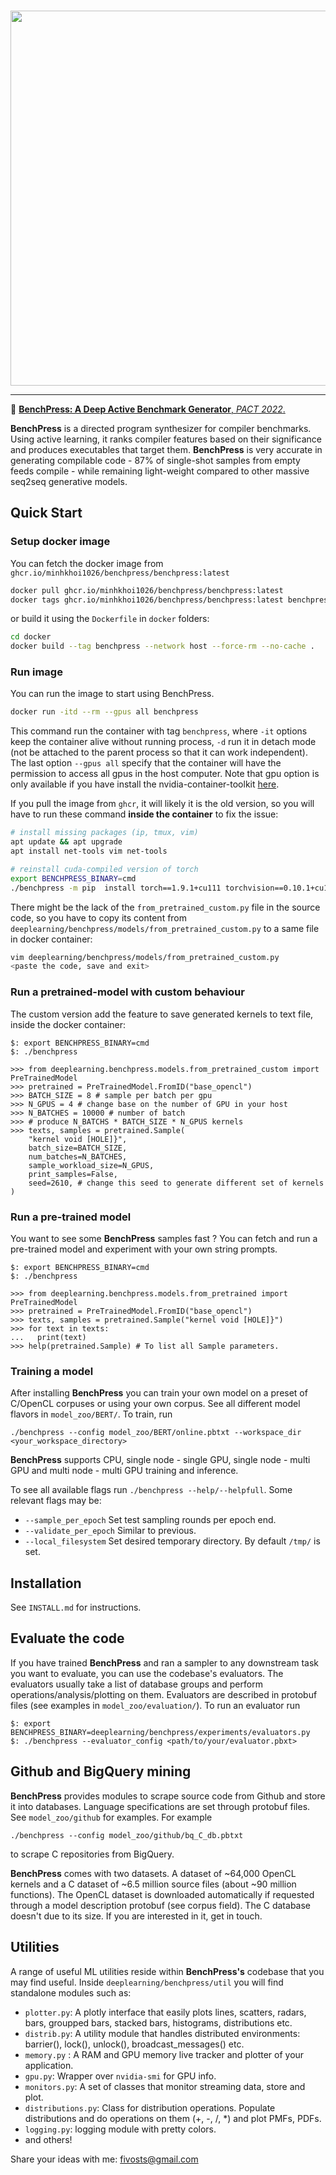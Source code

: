 <p align="center">
  <br>
<img src="https://github.com/fivosts/clgen/blob/master/docs/logo.png" width="600px" />
<br>
</p>

***

:orange_book:  [__BenchPress: A Deep Active Benchmark Generator__, *PACT 2022*.](https://dl.acm.org/doi/10.1145/3559009.3569644)

__BenchPress__ is a directed program synthesizer for compiler benchmarks. Using active learning, it ranks compiler features based on their significance and produces executables that target them. __BenchPress__ is very accurate in generating compilable code - 87% of single-shot samples from empty feeds compile - while remaining light-weight compared to other massive seq2seq generative models.

## Quick Start

### Setup docker image
You can fetch the docker image from `ghcr.io/minhkhoi1026/benchpress/benchpress:latest` 
```bash
docker pull ghcr.io/minhkhoi1026/benchpress/benchpress:latest
docker tags ghcr.io/minhkhoi1026/benchpress/benchpress:latest benchpress
```

or build it using the `Dockerfile` in `docker` folders:
```bash
cd docker
docker build --tag benchpress --network host --force-rm --no-cache .
```

### Run image
You can run the image to start using BenchPress.
```bash
docker run -itd --rm --gpus all benchpress
```

This command run the container with tag `benchpress`, where `-it` options keep the container alive without running process, `-d` run it in detach mode (not be attached to the parent process so that it can work independent). The last option `--gpus all` specify that the container will have the permission to access all gpus in the host computer. Note that gpu option is only available if you have install the nvidia-container-toolkit [here](https://docs.nvidia.com/datacenter/cloud-native/container-toolkit/latest/install-guide.html).

If you pull the image from `ghcr`, it will likely it is the old version, so you will have to run these command **inside the container** to fix the issue:
```bash
# install missing packages (ip, tmux, vim)
apt update && apt upgrade
apt install net-tools vim net-tools

# reinstall cuda-compiled version of torch
export BENCHPRESS_BINARY=cmd
./benchpress -m pip  install torch==1.9.1+cu111 torchvision==0.10.1+cu111 torchaudio==0.9.1 -f https://download.pytorch.org/whl/torch_stable.html
```

There might be the lack of the `from_pretrained_custom.py` file in the source code, so you have to copy its content from `deeplearning/benchpress/models/from_pretrained_custom.py` to a same file in docker container:
```bash
vim deeplearning/benchpress/models/from_pretrained_custom.py
<paste the code, save and exit>
```

### Run a pretrained-model with custom behaviour
The custom version add the feature to save generated kernels to text file, inside the docker container:
```
$: export BENCHPRESS_BINARY=cmd
$: ./benchpress

>>> from deeplearning.benchpress.models.from_pretrained_custom import PreTrainedModel
>>> pretrained = PreTrainedModel.FromID("base_opencl")
>>> BATCH_SIZE = 8 # sample per batch per gpu
>>> N_GPUS = 4 # change base on the number of GPU in your host
>>> N_BATCHES = 10000 # number of batch
>>> # produce N_BATCHS * BATCH_SIZE * N_GPUS kernels
>>> texts, samples = pretrained.Sample(
    "kernel void [HOLE]}",
    batch_size=BATCH_SIZE,
    num_batches=N_BATCHES,
    sample_workload_size=N_GPUS,
    print_samples=False,
    seed=2610, # change this seed to generate different set of kernels
)
```


### Run a pre-trained model

You want to see some __BenchPress__ samples fast ? You can fetch and run a pre-trained model and experiment with your own string prompts.

```
$: export BENCHPRESS_BINARY=cmd
$: ./benchpress

>>> from deeplearning.benchpress.models.from_pretrained import PreTrainedModel
>>> pretrained = PreTrainedModel.FromID("base_opencl")
>>> texts, samples = pretrained.Sample("kernel void [HOLE]}")
>>> for text in texts:
...   print(text)
>>> help(pretrained.Sample) # To list all Sample parameters.
```

### Training a model

After installing __BenchPress__ you can train your own model on a preset of C/OpenCL corpuses or using your own corpus. See all different model flavors in `model_zoo/BERT/`. To train, run

```
./benchpress --config model_zoo/BERT/online.pbtxt --workspace_dir <your_workspace_directory>
```

__BenchPress__ supports CPU, single node - single GPU, single node - multi GPU and multi node - multi GPU training and inference.

To see all available flags run `./benchpress --help/--helpfull`. Some relevant flags may be:

- `--sample_per_epoch` Set test sampling rounds per epoch end.
- `--validate_per_epoch` Similar to previous.
- `--local_filesystem` Set desired temporary directory. By default `/tmp/` is set.

## Installation

See `INSTALL.md` for instructions.

## Evaluate the code

If you have trained __BenchPress__ and ran a sampler to any downstream task you want to evaluate, you can use the codebase's evaluators. The evaluators usually take a list of database groups and perform operations/analysis/plotting on them. Evaluators are described in protobuf files (see examples in `model_zoo/evaluation/`). To run an evaluator run

```
$: export BENCHPRESS_BINARY=deeplearning/benchpress/experiments/evaluators.py
$: ./benchpress --evaluator_config <path/to/your/evaluator.pbxt>
```

## Github and BigQuery mining

__BenchPress__ provides modules to scrape source code from Github and store it into databases. Language specifications are set through protobuf files. See `model_zoo/github` for examples. For example

```
./benchpress --config model_zoo/github/bq_C_db.pbtxt
```
to scrape C repositories from BigQuery.

__BenchPress__ comes with two datasets. A dataset of ~64,000 OpenCL kernels and a C dataset of ~6.5 million source files (about ~90 million functions). The OpenCL dataset is downloaded automatically if requested through a model description protobuf (see corpus field). The C database doesn't due to its size. If you are interested in it, get in touch.

## Utilities

A range of useful ML utilities reside within __BenchPress's__ codebase that you may find useful. Inside `deeplearning/benchpress/util` you will find standalone modules such as:

- `plotter.py`: A plotly interface that easily plots lines, scatters, radars, bars, groupped bars, stacked bars, histograms, distributions etc.
- `distrib.py`: A utility module that handles distributed environments: barrier(), lock(), unlock(), broadcast_messages() etc.
- `memory.py` : A RAM and GPU memory live tracker and plotter of your application.
- `gpu.py`: Wrapper over `nvidia-smi` for GPU info.
- `monitors.py`: A set of classes that monitor streaming data, store and plot.
- `distributions.py`: Class for distribution operations. Populate distributions and do operations on them (+, -, /, *) and plot PMFs, PDFs.
- `logging.py`: logging module with pretty colors.
- and others!


Share your ideas with me: <fivosts@gmail.com>
